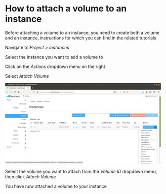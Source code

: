 # How to attach a volume to an instance

Before attaching a volume to an instance, you need to create both a volume and an instance, instructions for which you can find in the related tutorials

Navigate to *Project > Instances*

Select the instance you want to add a volume to

Click on the *Actions* dropdown menu on the right

Select *Attach Volume*

![volumes-3](images/volumes-3.png)

Select the volume you want to attach from the *Volume ID* dropdown menu, then click *Attach Volume*

You have now attached a volume to your instance
